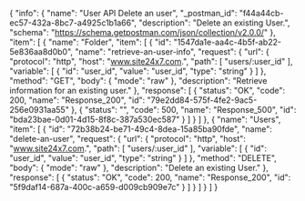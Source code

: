 {
  "info": {
    "name": "User API Delete an user",
    "_postman_id": "f44a44cb-ec57-432a-8bc7-a4925c1b1a66",
    "description": "Delete an existing User.",
    "schema": "https://schema.getpostman.com/json/collection/v2.0.0/"
  },
  "item": [
    {
      "name": "Folder",
      "item": [
        {
          "id": "1547da1e-aa4c-4b5f-ab22-5e836aa8d0b0",
          "name": "retrieve-an-user-info",
          "request": {
            "url": {
              "protocol": "http",
              "host": "www.site24x7.com.",
              "path": [
                "users/:user_id"
              ],
              "variable": [
                {
                  "id": "user_id",
                  "value": "user_id",
                  "type": "string"
                }
              ]
            },
            "method": "GET",
            "body": {
              "mode": "raw"
            },
            "description": "Retrieve information for an existing user."
          },
          "response": [
            {
              "status": "OK",
              "code": 200,
              "name": "Response_200",
              "id": "79e2dd84-575f-4fe2-9ac5-256e0931aa55"
            },
            {
              "status": "",
              "code": 500,
              "name": "Response_500",
              "id": "bda23bae-0d01-4d15-8f8c-387a530ec587"
            }
          ]
        }
      ]
    },
    {
      "name": "Users",
      "item": [
        {
          "id": "72b38b24-be71-49c4-8dea-15a85ba90fde",
          "name": "delete-an-user",
          "request": {
            "url": {
              "protocol": "http",
              "host": "www.site24x7.com.",
              "path": [
                "users/:user_id"
              ],
              "variable": [
                {
                  "id": "user_id",
                  "value": "user_id",
                  "type": "string"
                }
              ]
            },
            "method": "DELETE",
            "body": {
              "mode": "raw"
            },
            "description": "Delete an existing User."
          },
          "response": [
            {
              "status": "OK",
              "code": 200,
              "name": "Response_200",
              "id": "5f9daf14-687a-400c-a659-d009cb909e7c"
            }
          ]
        }
      ]
    }
  ]
}